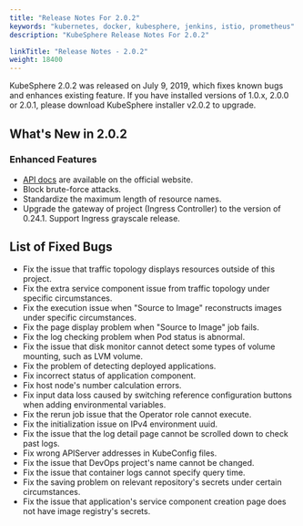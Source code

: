 ```yaml
---
title: "Release Notes For 2.0.2"
keywords: "kubernetes, docker, kubesphere, jenkins, istio, prometheus"
description: "KubeSphere Release Notes For 2.0.2"

linkTitle: "Release Notes - 2.0.2"
weight: 18400
---
```


KubeSphere 2.0.2 was released on July 9, 2019, which fixes known bugs and enhances existing feature. If you have installed versions of 1.0.x, 2.0.0 or 2.0.1, please download KubeSphere installer v2.0.2 to upgrade.

## What's New in 2.0.2

### Enhanced Features

- [API docs](/api-reference/api-docs/) are available on the official website.
- Block brute-force attacks.
- Standardize the maximum length of resource names.
- Upgrade the gateway of project (Ingress Controller) to the version of 0.24.1. Support Ingress grayscale release.

## List of Fixed Bugs

- Fix the issue that traffic topology displays resources outside of this project.
- Fix the extra service component issue from traffic topology under specific circumstances.
- Fix the execution issue when "Source to Image" reconstructs images under specific circumstances.
- Fix the page display problem when "Source to Image" job fails.
- Fix the log checking problem when Pod status is abnormal.
- Fix the issue that disk monitor cannot detect some types of volume mounting, such as LVM volume.
- Fix the problem of detecting deployed applications.
- Fix incorrect status of application component.
- Fix host node's number calculation errors.
- Fix input data loss caused by switching reference configuration buttons when adding environmental variables.
- Fix the rerun job issue that the Operator role cannot execute.
- Fix the initialization issue on IPv4 environment uuid.
- Fix the issue that the log detail page cannot be scrolled down to check past logs.
- Fix wrong APIServer addresses in KubeConfig files.
- Fix the issue that DevOps project's name cannot be changed.
- Fix the issue that container logs cannot specify query time.
- Fix the saving problem on relevant repository's secrets under certain circumstances.
- Fix the issue that application's service component creation page does not have image registry's secrets.

